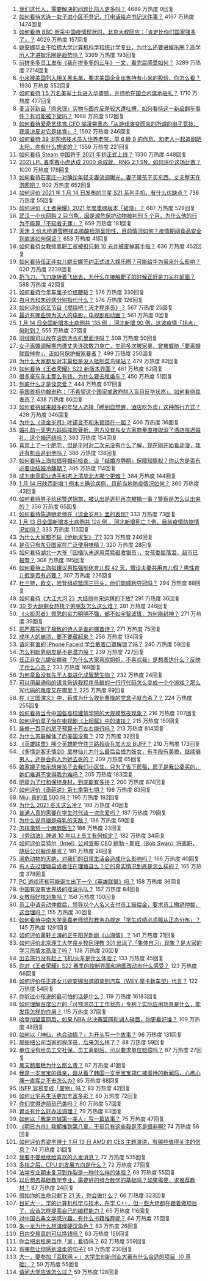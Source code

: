 1. [我们这代人，需要解决的问题比前人更多吗？](https://www.zhihu.com/zvideo/1330523671446425600) 4689 万热度 0回复
1. [如何看待大连一女子进小区不登记，打电话给卢书记这件事？](https://www.zhihu.com/question/439288218) 4167 万热度 1424回复
1. [如何看待 BBC 街采中国疫情现状时，北京大叔回应：「肯定比你们国家强多了」？](https://www.zhihu.com/question/438984904) 4029 万热度 157回复
1. [姚安娜毕业于哈佛大学计算机科学和统计学专业，为什么还要进娱乐圈？高学历人才进娱乐圈是趋势吗？](https://www.zhihu.com/question/439314149) 3369 万热度 193回复
1. [前拼多多员工发布《我在拼多多的三年》一文，看完后感受如何？](https://www.zhihu.com/question/439063737) 3289 万热度 2214回复
1. [小米被美国列入相关黑名单，要求美国企业出售持有小米的股份，你怎么看？](https://www.zhihu.com/question/439439954) 1930 万热度 552回复
1. [如何看待 1.5 万名美军士兵进入华盛顿，并持枪在国会内席地驻扎？](https://www.zhihu.com/question/439312075) 1710 万热度 477回复
1. [麦当劳新品「肉夹馍」实物与图片反差较大遭吐槽，如何看待这一新品翻车事件？有可能被下架吗？](https://www.zhihu.com/question/439248049) 1668 万热度 512回复
1. [如何看待爱奇艺体育 CEO 喻凌霄表态「从游戏演变而来的所谓的电子竞技，我坚决反对它是体育」？](https://www.zhihu.com/question/439196241) 1592 万热度 246回复
1. [如何看待 39 岁网络技术员入住养老院，早 6 晚 9 的作息、和老人一起追剧晒太阳，你有什么想说的？](https://www.zhihu.com/question/439397557) 1559 万热度 221回复
1. [如何看待 Steam 中国将于 2021 年初正式上线？](https://www.zhihu.com/question/439282342) 1330 万热度 448回复
1. [2021 LPL 春季赛小虎达成 2000 杀成就，RNG 2:1 SN，如何评价这场比赛？](https://www.zhihu.com/question/439402079) 1020 万热度 178回复
1. [如何看待石家庄一对确诊年轻夫妻流调曝光，妻子带孩子买东西，丈夫整天在泡网吧？](https://www.zhihu.com/question/439251210) 902 万热度 652回复
1. [如何评价 2021 年 1 月 14 日发布的三星 S21 系列手机，有什么优缺点？](https://www.zhihu.com/question/439299696) 736 万热度 55回复
1. [如何评价《王者荣耀》2021 年度重磅版本「破晓」？](https://www.zhihu.com/question/439069949) 687 万热度 529回复
1. [武汉一小伙网购 2 只乌龟，因是濒危保护动物被判刑 5 个月，为什么他的行为不能算「不知者无罪」？](https://www.zhihu.com/question/439263149) 659 万热度 181回复
1. [天津 3 份大桥道雪糕样本核酸检测呈阳性，目前情况如何？疫情期间食品安全到底该如何保证？](https://www.zhihu.com/question/439374370) 653 万热度 41回复
1. [如何看待女教师离职工资被扣只剩 10 元并被废掉其手指？](https://www.zhihu.com/question/439237387) 636 万热度 452回复
1. [如何看待任正非女儿姚安娜签约正式进入娱乐圈？可能给华为带来什么影响？](https://www.zhihu.com/question/439294411) 620 万热度 2239回复
1. [扔飞刀，飞刀旋转着飞出去，为什么在接触靶子的时候正好是刀尖在前面？](https://www.zhihu.com/question/439061594) 588 万热度 42回复
1. [如何看待今年车厘子价格腰斩？](https://www.zhihu.com/question/438779172) 576 万热度 330回复
1. [白月光和朱砂痣分别指代什么？](https://www.zhihu.com/question/65532582) 576 万热度 126回复
1. [如何评价综艺节目《燃烧吧！天才程序员》？](https://www.zhihu.com/question/439009052) 567 万热度 25回复
1. [最近有哪些惊为天人的电影、电视剧和动画？](https://www.zhihu.com/roundtable/202101anime) 561 万热度 0回复
1. [1 月 14 日全国新增本土病例共 135 例 ，河北新增 90 例，这波疫情「拐点」何时到？](https://www.zhihu.com/question/439442565) 555 万热度 27回复
1. [羽绒服可以放在滚筒洗衣机里面洗吗？](https://www.zhihu.com/question/19647632) 508 万热度 50回复
1. [女子离婚调解期内遭丈夫连砍数刀身亡，生前多次被家暴，曾被威胁「要离婚就毁掉你」，该如何保护被家暴者？](https://www.zhihu.com/question/439418990) 499 万热度 250回复
1. [为什么大家都反对丰巢但是没人抵制菜鸟驿站？](https://www.zhihu.com/question/407483465) 479 万热度 82回复
1. [如何看待《王者荣耀》S22 新版本界面？](https://www.zhihu.com/question/439307481) 461 万热度 62回复
1. [很多豪车车主那么有钱，为什么要去租婚车？](https://www.zhihu.com/question/63011130) 450 万热度 51回复
1. [到底什么才是谈恋爱？](https://www.zhihu.com/question/383928922) 444 万热度 617回复
1. [英国首相约翰逊称：「不希望这个国家或政府陷入盲目反华状态」。如何看待其表态？](https://www.zhihu.com/question/439364483) 438 万热度 86回复
1. [如何看待越来越多的年轻人选择「睡到自然醒，酒店吃外卖」这种旅行方式？](https://www.zhihu.com/question/439200189) 428 万热度 346回复
1. [为什么《流金岁月》叶谨言不和朱锁锁在一起？](https://www.zhihu.com/question/438949920) 406 万热度 36回复
1. [婚礼前一天男方妈妈摔跤骨折，男方没有与女方家商量直接取消了酒店推迟婚礼，这个婚还结吗？](https://www.zhihu.com/question/438777202) 393 万热度 154回复
1. [喜欢上了一个肥宅，但是平时对二次元没有什么了解，现在刚开始看动漫，我还有机会追到他吗？](https://www.zhihu.com/question/439142520) 386 万热度 138回复
1. [如何看待上海拟倡导婚前检查，设「结婚冷静期」保障知情权？你认为是否有必要设结婚冷静期？](https://www.zhihu.com/question/439421476) 385 万热度 114回复
1. [成为电竞职业选手和考上清华北大哪个更难？](https://www.zhihu.com/question/439301709) 384 万热度 144回复
1. [1 月 14 日陕西新增 1 例本土确诊病例，目前当地防疫情况如何？](https://www.zhihu.com/question/439448515) 360 万热度 43回复
1. [如何看待男子给民警送锦旗，被认出是逃犯再次被捕一事？警察是怎么认出来的？](https://www.zhihu.com/question/439287366) 356 万热度 65回复
1. [如何看待陈道明老师在《流金岁月》里的表现?](https://www.zhihu.com/question/437771430) 333 万热度 73回复
1. [1 月 13 日全国新增本土病例共 124 例 ，河北新增死亡 1 例，目前疫情防控情况如何？](https://www.zhihu.com/question/439280608) 333 万热度 113回复
1. [为什么大家都不玩《绝地求生》了?](https://www.zhihu.com/question/333808959) 323 万热度 246回复
1. [是否只有东亚国家在广泛使用味精？](https://www.zhihu.com/question/20787007) 320 万热度 28回复
1. [如何看待湖北一大爷「因插队未遂用菜猛砸收银员」，女孩委屈落泪，超市已报警？](https://www.zhihu.com/question/438851187) 308 万热度 195回复
1. [如何看待上海拟建议男性强制休育儿假 42 天，增设夫妻共用育儿假？男性育儿假是否有必要？](https://www.zhihu.com/question/439358124) 307 万热度 226回复
1. [杜兰特，欧文，哈登组成篮网三巨头，他们能顺利夺冠吗？](https://www.zhihu.com/question/439281180) 294 万热度 88回复
1. [如何看待《大江大河 2》大结局中宋运辉的下放?](https://www.zhihu.com/question/439114773) 291 万热度 36回复
1. [30 岁大龄剩女想找个男朋友怎么这么难？](https://www.zhihu.com/question/431089812) 281 万热度 246回复
1. [《火影忍者》佩恩的实力明明不强，都不如宇智波斑，为何能封神？](https://www.zhihu.com/question/438703482) 271 万热度 39回复
1. [把严寒写到了极致的诗人是谁的哪首诗？](https://www.zhihu.com/question/438396885) 271 万热度 75回复
1. [成年人的崩溃，要不要藏起来？](https://www.zhihu.com/question/439393760) 256 万热度 134回复
1. [请问有谁的 iPhone FaceId 学会戴着口罩解锁了吗？](https://www.zhihu.com/question/368852096) 240 万热度 59回复
1. [怎么判断男朋友是不是潜力股？](https://www.zhihu.com/question/267186194) 239 万热度 727回复
1. [任正非女儿姚安娜称「为什么大家喜欢姐姐，不喜欢我」是想表达什么？反映了什么心态？](https://www.zhihu.com/question/439320167) 233 万热度 169回复
1. [为何章鱼没有先于人类进化成智慧生物？](https://www.zhihu.com/question/413267016) 232 万热度 24回复
1. [可以用最通俗的语言告诉我程序员敲的一行行代码怎么变成一个个游戏？那么写代码的难度又在哪里？](https://www.zhihu.com/question/437583022) 225 万热度 99回复
1. [在《三国演义》中，荀彧为什么收到曹操的空盒子就自杀了？](https://www.zhihu.com/question/311331704) 224 万热度 255回复
1. [如何看待当今中国各高校建筑学院的大规模熬夜现象？](https://www.zhihu.com/question/54494126) 216 万热度 207回复
1. [如何评价章子怡在电视剧《上阳赋》中的演技？](https://www.zhihu.com/question/438453158) 215 万热度 159回复
1. [装修一百平的房子预算十万左右能行吗？](https://www.zhihu.com/question/382784210) 213 万热度 814回复
1. [为什么苏联解体了而美国没有？](https://www.zhihu.com/question/436321173) 212 万热度 32回复
1. [《英雄联盟》哪个英雄能守住三路超级兵加大龙 BUFF？](https://www.zhihu.com/question/388623994) 210 万热度 173回复
1. [《多情剑客无情剑》里林仙儿为什么最后会成为妓女，有手段有美貌，继续骗男人，还是会有人为她去死的？](https://www.zhihu.com/question/438546657) 209 万热度 65回复
1. [娘家嫂子暗示想带孩子去我们小区住，只为了省下房租，房子是我公婆买的，她们难道不觉得我为难吗？](https://www.zhihu.com/question/435567727) 205 万热度 183回复
1. [明星为了红和保持身材，到底能有多拼？](https://www.zhihu.com/question/283857656) 200 万热度 874回复
1. [如何评价《奇葩说》第七季第七期？](https://www.zhihu.com/question/439386008) 198 万热度 83回复
1. [Miui 真的值 500 吗？](https://www.zhihu.com/question/431417732) 195 万热度 182回复
1. [为什么 2021 冬天这么冷？](https://www.zhihu.com/question/438283132) 188 万热度 40回复
1. [普通人真的需要在学生时代谈一次恋爱吗？](https://www.zhihu.com/question/435315702) 187 万热度 79回复
1. [为什么说月嫂是母乳的天敌？](https://www.zhihu.com/question/324639526) 186 万热度 59回复
1. [怎样激怒一个麻醉医生?](https://www.zhihu.com/question/439251204) 186 万热度 23回复
1. [《劳动法》辞退 10 年以上员工有何规定？](https://www.zhihu.com/question/402682684) 182 万热度 34回复
1. [如何评价英特尔（Intel）公司宣布 CEO 鲍勃 - 斯旺（Bob Swan）将离职，随后公司股价暴涨？](https://www.zhihu.com/question/439257500) 181 万热度 26回复
1. [濒危动物的灭绝，对我们的日常生活会造成什么影响吗？](https://www.zhihu.com/question/438844114) 166 万热度 40回复
1. [有人去过理塘县或者住在理塘县么？它的真实情况到底是怎么样的？](https://www.zhihu.com/question/434246119) 165 万热度 378回复
1. [PC 游戏还有可能诞生出下一个《英雄联盟》吗？](https://www.zhihu.com/question/438289572) 158 万热度 36回复
1. [中国有没有世界级的摇滚乐队？](https://www.zhihu.com/question/432042063) 157 万热度 84回复
1. [女教师好找对象吗？](https://www.zhihu.com/question/62431356) 156 万热度 100回复
1. [员工申请劳动仲裁后，领导以个人名义支付员工赔偿金，要求员工撤销仲裁，这合理吗？](https://www.zhihu.com/question/438992017) 155 万热度 30回复
1. [如何看待中南大学吴嘉老师怒怼教务办规定「学生成绩必须服从正态分布」？](https://www.zhihu.com/question/439201836) 145 万热度 1291回复
1. [如何评价黄轩主演的正午阳光新剧《山海情》？](https://www.zhihu.com/question/438921219) 141 万热度 21回复
1. [如何评价北京理工大学良乡校区理教 301 出现了「集体自习」现象？是大家的学习热情太高涨了吗？](https://www.zhihu.com/question/437831315) 138 万热度 20回复
1. [出去旅行没有赶上飞机/火车是什么体验？](https://www.zhihu.com/question/439020830) 133 万热度 45回复
1. [你对《王者荣耀》S22 赛季的控制界面和地图改动有什么感受？](https://www.zhihu.com/question/439285245) 123 万热度 66回复
1. [如何评价任正非女儿姚安娜出道即拿到汽车（WEY 摩卡新车型）代言？](https://www.zhihu.com/question/439469111) 122 万热度 54回复
1. [你听过小孩说的最可怕的话是什么？](https://www.zhihu.com/question/268009004) 119 万热度 16183回复
1. [如何理解百度公开的「可预测员工工作状态」专利？实际应用场景是什么，能发挥怎样的作用？](https://www.zhihu.com/question/439209197) 115 万热度 37回复
1. [哈登加盟篮网后，如果 NBA 总决赛篮网和湖人碰面，你更看好谁？](https://www.zhihu.com/question/439283258) 109 万热度 48回复
1. [如何以「神仙，也会动情？」为开头写一个故事？](https://www.zhihu.com/question/432901492) 96 万热度 131回复
1. [那些把公司当家的程序员，后来怎么样了？](https://www.zhihu.com/question/433371401) 88 万热度 59回复
1. [单位没有给员工交社保，员工离职后，可以要求单位赔偿吗？](https://www.zhihu.com/question/437735960) 87 万热度 27回复
1. [黑天鹅蛋糕为什么那么贵？](https://www.zhihu.com/question/22916879) 87 万热度 41回复
1. [我是一岁宝宝的母亲，自从看了韩国一岁半宝宝郑仁被虐待的新闻后，心疼心痛一直挥之不去怎么办?](https://www.zhihu.com/question/438421071) 85 万热度 88回复
1. [INFP 容易变成「废物」吗？](https://www.zhihu.com/question/430991137) 83 万热度 42回复
1. [如何让宅系生活更加丰富多彩？](https://www.zhihu.com/question/438846267) 80 万热度 72回复
1. [你们觉得迪丽热巴美吗？](https://www.zhihu.com/question/437969038) 80 万热度 57回复
1. [胃炎有什么好办法调理？](https://www.zhihu.com/question/428036773) 79 万热度 83回复
1. [如何以「我是京城第一美人」写一篇故事？](https://www.zhihu.com/question/437673871) 75 万热度 47回复
1. [《明日方舟》我都推到第八章，干员只有这些我是不是很非啊?](https://www.zhihu.com/question/438598763) 74 万热度 56回复
1. [如何评价苏姿丰博士 1 月 13 日 AMD 的 CES 主题演讲，有哪些值得关注的信息？](https://www.zhihu.com/question/439101664) 74 万热度 21回复
1. [我要不要继续给喜欢的人发消息？](https://www.zhihu.com/question/378353180) 72 万热度 535回复
1. [多核之后，CPU 的发展方向是什么？](https://www.zhihu.com/question/20809971) 72 万热度 27回复
1. [法学专业期末复习到炸裂是一种什么样的体验？](https://www.zhihu.com/question/53967205) 69 万热度 55回复
1. [以后想去基础数学专业，需要好的组合数学的基础吗？如果需要，求推荐教材？](https://www.zhihu.com/question/438638592) 67 万热度 24回复
1. [假如你的生命只剩下 21 天，你会做什么？](https://www.zhihu.com/question/285323730) 66 万热度 323回复
1. [目前大一，学的计算机科学与技术，在学 C++，但一些大佬都在跟着做项目了，应该怎样提高自己的编程能力？](https://www.zhihu.com/question/390717188) 65 万热度 116回复
1. [对中国古典文学感兴趣，有什么书籍推荐呢？](https://www.zhihu.com/question/65508703) 64 万热度 25回复
1. [朱一龙为什么想演绎硬汉角色？](https://www.zhihu.com/question/420157791) 63 万热度 26回复
1. [日内交易真的可以挣钱吗？](https://www.zhihu.com/question/421144480) 63 万热度 159回复
1. [你会把出租房当作「家」看待吗？](https://www.zhihu.com/question/402925416) 62 万热度 559回复
1. [有哪些让你感到温柔的句子?](https://www.zhihu.com/question/431462823) 61 万热度 230回复
1. [大一，要参加「互联网 + 」大学生创新创业大赛有什么合适的项目（0 基础）？](https://www.zhihu.com/question/269104640) 59 万热度 55回复
1. [请问大学应该怎么过？](https://www.zhihu.com/question/438581429) 59 万热度 128回复